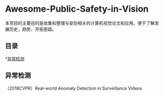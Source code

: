 # Awesome-Public-Safety-in-Vision
本项目的主要目的是收集和整理与安防相关的计算机视觉论文和应用。便于了解发展历史，趋势，开拓思路。



## 目录

*[异常检测](#异常检测)



## 异常检测
（2018CVPR）Real-world Anomaly Detection in Surveillance Videos

[paper]: https://arxiv.org/abs/1801.04264	"paper"

